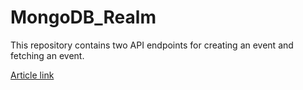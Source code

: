 # MongoDB_Realm

This repository contains two API endpoints for creating an event and fetching an event.  

[Article link](https://duttaaniruddha31.medium.com/mongodb-realm-functions-55c9779a7d0a)
